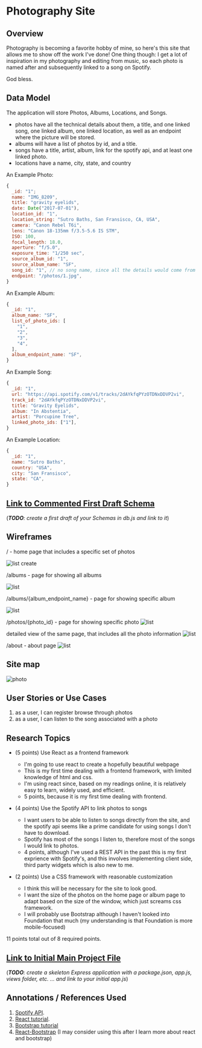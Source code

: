 # Photography Site

## Overview

Photography is becoming a favorite hobby of mine, so here's this site that allows me to show off the work I've done! One thing though: I get a lot of inspiration in my photography and editing from music, so each photo is named after and subsequently linked to a song on Spotify. 

God bless.

## Data Model

The application will store Photos, Albums, Locations, and Songs.

* photos have all the technical details about them, a title, and one linked song, one linked album, one linked location, as well as an endpoint where the picture will be stored.
* albums will have a list of photos by id, and a title.
* songs have a title, artist, album, link for the spotify api, and at least one linked photo.
* locations have a name, city, state, and country

An Example Photo:

```javascript
{
  _id: "1";
  name: "IMG_8209",
  title: "gravity eyelids",
  date: Date("2017-07-01"),
  location_id: "1",
  location_string: "Sutro Baths, San Fransisco, CA, USA",
  camera: "Canon Rebel T6i",
  lens: "Canon 18-135mm f/3.5-5.6 IS STM",
  ISO: 100,
  focal_length: 18.0,
  aperture: "f/5.0",
  exposure_time: "1/250 sec",
  source_album_id: "1",
  source_album_name: "SF",
  song_id: "1", // no song name, since all the details would come from the spotify api
  endpoint: "/photos/1.jpg",
}
```

An Example Album:

``` javascript
{
  _id: "1",
  album_name: "SF",
  list_of_photo_ids: [
    "1",
    "2",
    "3",
    "4",
  ],
  album_endpoint_name: "SF", 
}
```

An Example Song:


```javascript
{
  _id: "1",
  url: "https://api.spotify.com/v1/tracks/2dAYkfqPYzOTDNxDDVP2vi",
  track_id: "2dAYkfqPYzOTDNxDDVP2vi",
  title: "Gravity Eyelids",
  album: "In Abstentia",
  artist: "Porcupine Tree",
  linked_photo_ids: ["1"],
}
```

An Example Location:

```javascript
{
  _id: "1",
  name: "Sutro Baths",
  country: "USA",
  city: "San Fransisco",
  state: "CA",
}
```


## [Link to Commented First Draft Schema](db.js) 

(___TODO__: create a first draft of your Schemas in db.js and link to it_)

## Wireframes

/ - home page that includes a specific set of photos

![list create](documentation/Home.png)

/albums - page for showing all albums

![list](documentation/Albums.png)

/albums/{album_endpoint_name} - page for showing specific album

![list](documentation/Album.png)

/photos/{photo_id} - page for showing specific photo
![list](documentation/Photo.png)

detailed view of the same page, that includes all the photo information
![list](documentation/DetailedView.png)

/about - about page
![list](documentation/About.png)

## Site map

![photo](documentation/site-map.png)

## User Stories or Use Cases

1. as a user, I can register browse through photos
2. as a user, I can listen to the song associated with a photo

## Research Topics

* (5 points) Use React as a frontend framework
    * I'm going to use react to create a hopefully beautiful webpage
    * This is my first time dealing with a frontend framework, with limited knowledge of html and css. 
    * I'm using react since, based on my readings online, it is relatively easy to learn, widely used, and efficient. 
    * 5 points, because it is my first time dealing with frontend.
* (4 points) Use the Spotify API to link photos to songs
    * I want users to be able to listen to songs directly from the site, and the spotify api seems like a prime candidate for using songs I don't have to download.
    * Spotify has most of the songs I listen to, therefore most of the songs I would link to photos.
    * 4 points, although I've used a REST API in the past this is my first exprience with Spotify's, and this involves implementing client side, third party widgets which is also new to me.

* (2 points) Use a CSS framework with reasonable customization
    * I think this will be necessary for the site to look good.
    * I want the size of the photos on the home page or album page to adapt based on the size of the window, which just screams css framework.
    * I will probably use Bootstrap although I haven't looked into Foundation that much (my understanding is that Foundation is more mobile-focused) 

11 points total out of 8 required points.


## [Link to Initial Main Project File](app.js) 

(___TODO__: create a skeleton Express application with a package.json, app.js, views folder, etc. ... and link to your initial app.js_)

## Annotations / References Used

1. [Spotify API](https://developer.spotify.com/web-api/).
2. [React tutorial](https://reactjs.org/docs/hello-world.html).
3. [Bootstrap tutorial](http://getbootstrap.com/docs/4.0/getting-started/introduction/)
4. [React-Bootstrap](https://react-bootstrap.github.io/getting-started.html) (I may consider using this after I learn more about react and bootstrap)


